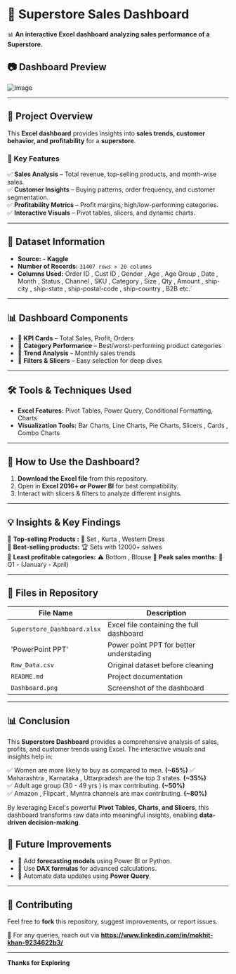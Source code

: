 # 🛒 Superstore Sales Dashboard
📊 **An interactive Excel dashboard analyzing sales performance of a Superstore.**  

## 📷 Dashboard Preview
![Image](https://github.com/user-attachments/assets/ecf97f20-ded8-45b8-9158-29ebdf9ef052)

---

## 📌 Project Overview  
This **Excel dashboard** provides insights into **sales trends, customer behavior, and profitability** for a **superstore**.  

### 🎯 Key Features  
✅ **Sales Analysis** – Total revenue, top-selling products, and month-wise sales.  
✅ **Customer Insights** – Buying patterns, order frequency, and customer segmentation.  
✅ **Profitability Metrics** – Profit margins, high/low-performing categories.  
✅ **Interactive Visuals** – Pivot tables, slicers, and dynamic charts.  

---

## 📂 Dataset Information  
- **Source:** **- Kaggle** 
- **Number of Records:** `31407 rows × 20 columns`  
- **Columns Used:** Order ID , Cust ID , Gender , Age ,	Age Group , Date , Month , Status , Channel , SKU	, Category , Size , Qty , Amount , ship-city , ship-state , ship-postal-code , ship-country , B2B etc.`  

---

## 📊 Dashboard Components  
- 🔹 **KPI Cards** – Total Sales, Profit, Orders  
- 🔹 **Category Performance** – Best/worst-performing product categories  
- 🔹 **Trend Analysis** – Monthly  sales trends  
- 🔹 **Filters & Slicers** – Easy selection for deep dives  

---

## 🛠 Tools & Techniques Used  
- **Excel Features:** Pivot Tables, Power Query, Conditional Formatting, Charts  
- **Visualization Tools:** Bar Charts, Line Charts, Pie Charts, Slicers , Cards , Combo Charts   

---

## 🚀 How to Use the Dashboard?  
1. **Download the Excel file** from this repository.  
2. Open in **Excel 2016+ or Power BI** for best compatibility.  
3. Interact with slicers & filters to analyze different insights.  

---

## 💡 Insights & Key Findings  
📌 **Top-selling Products :** 📍 Set , Kurta , Western Dress   
📌 **Best-selling products:** 🏆 Sets with 12000+ salwes  
📌 **Least profitable categories:** ⚠️ Bottom , Blouse 
📌 **Peak sales months:** 📆 Q1 - (January - April)

---

## 📁 Files in Repository  
| File Name                 | Description                                |
|---------------------------|--------------------------------------------|
| `Superstore_Dashboard.xlsx` | Excel file containing the full dashboard |
| 'PowerPoint PPT'           | Power point PPT for better understading  |
| `Raw_Data.csv`            | Original dataset before cleaning          |
| `README.md`               | Project documentation                     |
| `Dashboard.png`           | Screenshot of the dashboard               |

---
## 📊 Conclusion  

This **Superstore Dashboard** provides a comprehensive analysis of sales, profits, and customer trends using Excel. The interactive visuals and insights help in:  

✅ Women are more likely to buy as compared to men. **(~65%)**
✅ Maharashtra , Karnataka , Uttarpradesh are the top 3 states. **(~35%)**  
✅ Adult age group (30 - 49 yrs ) is max contributing. **(~50%)**  
✅ Amazon , Flipcart , Myntra channels are max contributing. **(~80%)**

By leveraging Excel's powerful **Pivot Tables, Charts, and Slicers**, this dashboard transforms raw data into meaningful insights, enabling **data-driven decision-making**.  

## 📢 Future Improvements  
- 🔹 Add **forecasting models** using Power BI or Python.  
- 🔹 Use **DAX formulas** for advanced calculations.  
- 🔹 Automate data updates using **Power Query**.  

---

## 🤝 Contributing  
Feel free to **fork** this repository, suggest improvements, or report issues.  

📩 For any queries, reach out via **https://www.linkedin.com/in/mokhit-khan-9234622b3/** 

---

**Thanks for Exploring**
